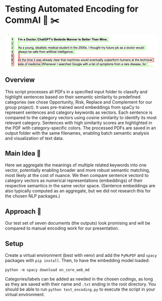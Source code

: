 # Testing Automated Encoding for CommAI :bookmark_tabs: :scissors:

![Screenshot of encoded result](./output_screenshot.png)

## Overview

This script processes all PDFs in a specified input folder to classify and highlight sentences based on their semantic similarity to predefined categories (we chose Opportunity, Risk, Replace and Complement for our group project). It uses pre-trained word embeddings from spaCy to represent sentences and category keywords as vectors. Each sentence is compared to the category vectors using cosine similarity to identify its most relevant category. Sentences with high similarity scores are highlighted in the PDF with category-specific colors. The processed PDFs are saved in an output folder with the same filenames, enabling batch semantic analysis and visualization of text data.

## Main Idea :low_brightness:

Here we aggregate the meanings of multiple related keywords into one vector, potentially enabling broader and more robust semantic matching, most likely at the cost of nuance. We then compare sentence vectord to category vectors as numerical representations (embeddings) of their respective semantics in the same vector space. (Sentence embeddings are also typically computed as an aggregate, but we did not research this for the chosen NLP packages.)

## Approach :triangular_ruler: 

Our test set of seven documents (the outputs) look promising and will be compared to manual encoding work for our presentation.

## Setup

Create a virtual environment (best with venv) and add the `PyMuPDF` and `spacy` packages with `pip install`. Then, to have the embedding model loaded:

```
python -m spacy download en_core_web_md
```

Categories/labels can be added as needed in the chosen codings, as long as they are saved with their name and `.txt` ending in the root directory. You should be able to run `python test_encoding.py` to execute the script in your virtual environment.